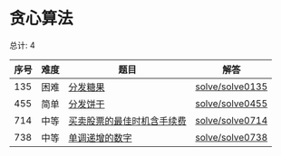 # 贪心算法

<!--- table -->

总计: 4

| 序号 | 难度 | 题目                                                                                                                 | 解答                                  |
| ---- | ---- | -------------------------------------------------------------------------------------------------------------------- | ------------------------------------- |
| 135  | 困难 | [分发糖果](https://leetcode-cn.com/problems/candy/)                                                                  | [solve/solve0135](../solve/solve0135) |
| 455  | 简单 | [分发饼干](https://leetcode-cn.com/problems/assign-cookies/)                                                         | [solve/solve0455](../solve/solve0455) |
| 714  | 中等 | [买卖股票的最佳时机含手续费](https://leetcode-cn.com/problems/best-time-to-buy-and-sell-stock-with-transaction-fee/) | [solve/solve0714](../solve/solve0714) |
| 738  | 中等 | [单调递增的数字](https://leetcode-cn.com/problems/monotone-increasing-digits/)                                       | [solve/solve0738](../solve/solve0738) |

